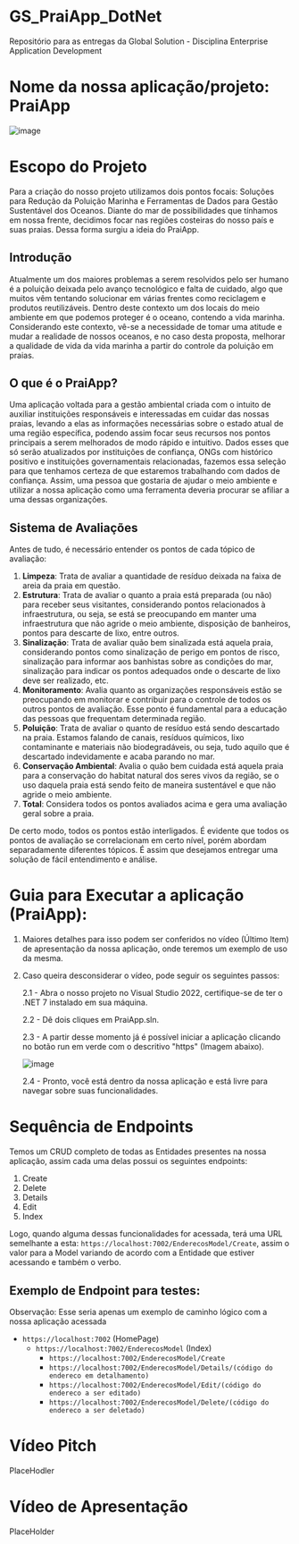 # GS_PraiApp_DotNet
Repositório para as entregas da Global Solution - Disciplina Enterprise Application Development 

# Nome da nossa aplicação/projeto: PraiApp

![image](https://github.com/HebertLins/GS_PraiApp_DotNet/assets/111543334/a2d1efd9-20e9-4783-a6ff-b2fab70de1e3)

# Escopo do Projeto

Para a criação do nosso projeto utilizamos dois pontos focais: Soluções para Redução da Poluição Marinha e Ferramentas de Dados para Gestão Sustentável dos Oceanos.
Diante do mar de possibilidades que tínhamos em nossa frente, decidimos focar nas regiões costeiras do nosso país e suas praias. Dessa forma surgiu a ideia do PraiApp.

## Introdução

Atualmente um dos maiores problemas a serem resolvidos pelo ser humano é a poluição deixada pelo avanço tecnológico e falta de cuidado, algo que muitos vêm tentando 
solucionar em várias frentes como reciclagem e produtos reutilizáveis. Dentro deste contexto um dos locais do meio ambiente em que podemos proteger é o oceano, contendo a vida marinha. 
Considerando este contexto, vê-se a necessidade de tomar uma atitude e mudar a realidade de nossos oceanos, e no caso desta proposta, melhorar a qualidade de vida da vida marinha 
a partir do controle da poluição em praias.

## O que é o PraiApp?

Uma aplicação voltada para a gestão ambiental criada com o intuito de auxiliar instituições responsáveis e interessadas em cuidar das nossas praias, levando a elas as 
informações necessárias sobre o estado atual de uma região específica, podendo assim focar seus recursos nos pontos principais a serem melhorados de modo rápido e intuitivo.
Dados esses que só serão atualizados por instituições de confiança, ONGs com histórico positivo e instituições governamentais relacionadas, fazemos essa seleção para 
que tenhamos certeza de que estaremos trabalhando com dados de confiança. Assim, uma pessoa que gostaria de ajudar o meio ambiente e utilizar a nossa aplicação como 
uma ferramenta deveria procurar se afiliar a uma dessas organizações.

## Sistema de Avaliações

Antes de tudo, é necessário entender os pontos de cada tópico de avaliação:

1. **Limpeza**: Trata de avaliar a quantidade de resíduo deixada na faixa de areia da praia em questão.
2. **Estrutura**: Trata de avaliar o quanto a praia está preparada (ou não) para receber seus visitantes, considerando pontos relacionados à infraestrutura, ou seja, se está se preocupando em manter uma infraestrutura que não agride o meio ambiente, disposição de banheiros, pontos para descarte de lixo, entre outros.
3. **Sinalização**: Trata de avaliar quão bem sinalizada está aquela praia, considerando pontos como sinalização de perigo em pontos de risco, sinalização para informar aos banhistas sobre as condições do mar, sinalização para indicar os pontos adequados onde o descarte de lixo deve ser realizado, etc.
4. **Monitoramento**: Avalia quanto as organizações responsáveis estão se preocupando em monitorar e contribuir para o controle de todos os outros pontos de avaliação. Esse ponto é fundamental para a educação das pessoas que frequentam determinada região.
5. **Poluição**: Trata de avaliar o quanto de resíduo está sendo descartado na praia. Estamos falando de canais, resíduos químicos, lixo contaminante e materiais não biodegradáveis, ou seja, tudo aquilo que é descartado indevidamente e acaba parando no mar.
6. **Conservação Ambiental**: Avalia o quão bem cuidada está aquela praia para a conservação do habitat natural dos seres vivos da região, se o uso daquela praia está sendo feito de maneira sustentável e que não agride o meio ambiente.
7. **Total**: Considera todos os pontos avaliados acima e gera uma avaliação geral sobre a praia.

De certo modo, todos os pontos estão interligados. É evidente que todos os pontos de avaliação se correlacionam em certo nível, porém abordam separadamente diferentes tópicos. É assim que desejamos entregar uma solução de fácil entendimento e análise.

# Guia para Executar a aplicação (PraiApp):

1. Maiores detalhes para isso podem ser conferidos no vídeo (Último Item) de apresentação da nossa aplicação, onde teremos um exemplo de uso da mesma.

2. Caso queira desconsiderar o vídeo, pode seguir os seguintes passos:

   2.1 - Abra o nosso projeto no Visual Studio 2022, certifique-se de ter o .NET 7 instalado em sua máquina.
   
   2.2 - Dê dois cliques em PraiApp.sln.
   
   2.3 - A partir desse momento já é possível iniciar a aplicação clicando no botão run em verde com o descritivo "https" (Imagem abaixo).
   
   ![image](https://github.com/HebertLins/GS_PraiApp_DotNet/assets/111543334/b1582627-164b-4a8c-b247-0093447940de)
   
   2.4 - Pronto, você está dentro da nossa aplicação e está livre para navegar sobre suas funcionalidades.

# Sequência de Endpoints

Temos um CRUD completo de todas as Entidades presentes na nossa aplicação, assim cada uma delas possui os seguintes endpoints:

1. Create
2. Delete
3. Details
4. Edit
5. Index

Logo, quando alguma dessas funcionalidades for acessada, terá uma URL semelhante a esta: `https://localhost:7002/EnderecosModel/Create`, assim o valor para a Model variando de acordo com a Entidade que estiver acessando e também o verbo.

## Exemplo de Endpoint para testes:

Observação: Esse seria apenas um exemplo de caminho lógico com a nossa aplicação acessada

- `https://localhost:7002` (HomePage)
  - `https://localhost:7002/EnderecosModel` (Index)
    - `https://localhost:7002/EnderecosModel/Create`
    - `https://localhost:7002/EnderecosModel/Details/(código do endereco em detalhamento)`
    - `https://localhost:7002/EnderecosModel/Edit/(código do endereco a ser editado)`
    - `https://localhost:7002/EnderecosModel/Delete/(código do endereco a ser deletado)`

#   Vídeo Pitch

PlaceHodler

#   Vídeo de Apresentação

PlaceHolder

